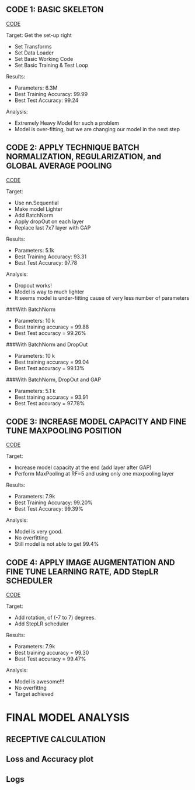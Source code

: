 ## CODE 1: BASIC SKELETON
[CODE](https://github.com/RaviVaishnav20/TSAI-EVA5/blob/master/Session%205%20-%20Coding%20Drill%20Down/notebooks/S5_notebook1.ipynb)

Target:
Get the set-up right
*   Set Transforms
*   Set Data Loader
*   Set Basic Working Code
*   Set Basic Training  & Test Loop

Results:

*   Parameters: 6.3M
*   Best Training Accuracy: 99.99
*   Best Test Accuracy: 99.24

Analysis:

*   Extremely Heavy Model for such a problem
*   Model is over-fitting, but we are changing our model in the next step


## CODE 2: APPLY TECHNIQUE BATCH NORMALIZATION, REGULARIZATION, and GLOBAL AVERAGE POOLING
[CODE](https://github.com/RaviVaishnav20/TSAI-EVA5/blob/master/Session%205%20-%20Coding%20Drill%20Down/notebooks/S5_notebook2.ipynb)

Target:

*   Use nn.Sequential
*   Make model Lighter
*   Add BatchNorm
*   Apply dropOut on each layer
*   Replace last 7x7 layer with GAP

Results:

*   Parameters: 5.1k
*   Best Training Accuracy: 93.31
*   Best Test Accuracy: 97.78

Analysis:
*   Dropout works!
*   Model is way to much lighter
*   It seems model is under-fitting cause of very less number of parameters

  ###With BatchNorm
  - Parameters: 10 k
  - Best training accuracy = 99.88
  - Best Test accuracy = 99.26%

  ###With BatchNorm and DropOut
  - Parameters: 10 k
  - Best training accuracy = 99.04
  - Best Test accuracy = 99.13%

  ###With BatchNorm, DropOut and GAP
  - Parameters: 5.1 k
  - Best training accuracy = 93.91
  - Best Test accuracy = 97.78%
  

## CODE 3: INCREASE MODEL CAPACITY AND FINE TUNE MAXPOOLING POSITION
[CODE](https://github.com/RaviVaishnav20/TSAI-EVA5/blob/master/Session%205%20-%20Coding%20Drill%20Down/notebooks/S5_notebook3.ipynb)

Target:

*   Increase model capacity at the end (add layer after GAP)
*   Perform MaxPooling at RF=5 and using only one maxpooling layer

Results:

*   Parameters: 7.9k
*   Best Training Accuracy: 99.20%
*   Best Test Accuracy: 99.39%

Analysis:

*   Model is very good.
*   No overfitting
*   Still model is not able to get 99.4%


## CODE 4: APPLY IMAGE AUGMENTATION AND FINE TUNE LEARNING RATE, ADD StepLR SCHEDULER
[CODE](https://github.com/RaviVaishnav20/TSAI-EVA5/blob/master/Session%205%20-%20Coding%20Drill%20Down/notebooks/S5_notebook4.ipynb)

Target:

*   Add rotation, of (-7 to 7) degrees.
*   Add StepLR scheduler

Results:

*   Parameters: 7.9k
*   Best training accuracy = 99.30
*   Best Test accuracy = 99.47%

Analysis:

*   Model is awesome!!!
*   No overfittng
*   Target achieved


# FINAL MODEL ANALYSIS

## RECEPTIVE CALCULATION
[](https://github.com/RaviVaishnav20/TSAI-EVA5/blob/master/Session%205%20-%20Coding%20Drill%20Down/images/RF_calculation.png)

## Loss and Accuracy plot
[](https://github.com/RaviVaishnav20/TSAI-EVA5/blob/master/Session%205%20-%20Coding%20Drill%20Down/images/Loss_and_accuracy_plot.png)

## Logs
[](https://github.com/RaviVaishnav20/TSAI-EVA5/blob/master/Session%205%20-%20Coding%20Drill%20Down/images/logs.png)
